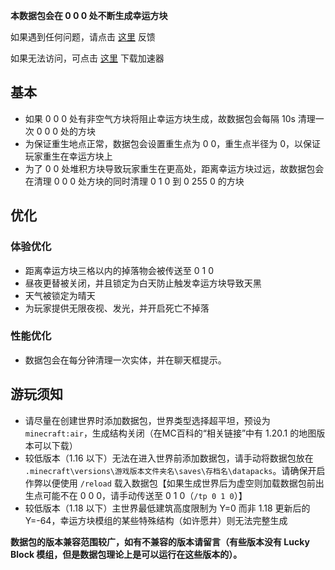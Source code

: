 **本数据包会在 0 0 0 处不断生成幸运方块**

如果遇到任何问题，请点击 [这里](https://github.com/WhiteElephant-abc/anvil-falling/issues/new) 反馈

如果无法访问，可点击 [这里](https://steampp.net/) 下载加速器

## 基本

- 如果 0 0 0 处有非空气方块将阻止幸运方块生成，故数据包会每隔 10s 清理一次 0 0 0 处的方块
- 为保证重生地点正常，数据包会设置重生点为 0 0，重生点半径为 0，以保证玩家重生在幸运方块上
- 为了 0 0 处堆积方块导致玩家重生在更高处，距离幸运方块过远，故数据包会在清理 0 0 0 处方块的同时清理 0 1 0 到 0 255 0 的方块

## 优化

### 体验优化

- 距离幸运方块三格以内的掉落物会被传送至 0 1 0
- 昼夜更替被关闭，并且锁定为白天防止触发幸运方块导致天黑
- 天气被锁定为晴天
- 为玩家提供无限夜视、发光，并开启死亡不掉落

### 性能优化

- 数据包会在每分钟清理一次实体，并在聊天框提示。

## 游玩须知

- 请尽量在创建世界时添加数据包，世界类型选择超平坦，预设为 `minecraft:air`，生成结构关闭（在MC百科的“相关链接”中有 1.20.1 的地图版本可以下载）
- 较低版本（1.16 以下）无法在进入世界前添加数据包，请手动将数据包放在 `.minecraft\versions\游戏版本文件夹名\saves\存档名\datapacks`。请确保开启作弊以便使用 `/reload` 载入数据包【如果生成世界后为虚空则加载数据包前出生点可能不在 0 0 0，请手动传送至 0 1 0（`/tp 0 1 0`）】
- 较低版本（1.18 以下）主世界最低建筑高度限制为 Y=0 而非 1.18 更新后的 Y=-64，幸运方块模组的某些特殊结构（如许愿井）则无法完整生成

**数据包的版本兼容范围较广，如有不兼容的版本请留言（有些版本没有 Lucky Block 模组，但是数据包理论上是可以运行在这些版本的）。**
